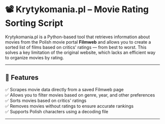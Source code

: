 # 📽️ Krytykomania.pl – Movie Rating Sorting Script  

Krytykomania.pl is a Python-based tool that retrieves information about movies from the Polish movie portal **Filmweb** and allows you to create a sorted list of films based on critics' ratings — from best to worst. This solves a key limitation of the original website, which lacks an efficient way to organize movies by rating.  

---

## 🚀 **Features**  
✅ Scrapes movie data directly from a saved Filmweb page  
✅ Allows you to filter movies based on genre, year, and other preferences  
✅ Sorts movies based on critics' ratings  
✅ Removes movies without ratings to ensure accurate rankings  
✅ Supports Polish characters using a decoding file  

---
